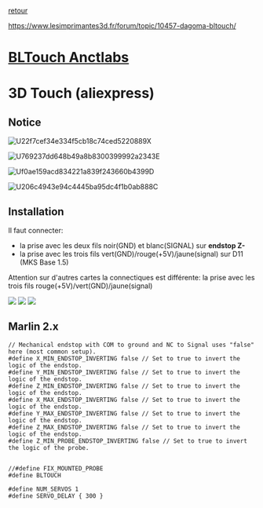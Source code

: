 [retour](../README.md)


https://www.lesimprimantes3d.fr/forum/topic/10457-dagoma-bltouch/

# [BLTouch Anctlabs](https://www.antclabs.com/bltouch)


# 3D  Touch (aliexpress)  

## Notice  

![U22f7cef34e334f5cb18c74ced5220889X](../images/U22f7cef34e334f5cb18c74ced5220889X.webp)

![U769237dd648b49a8b8300399992a2343E](../images/U769237dd648b49a8b8300399992a2343E.webp)

![Uf0ae159acd834221a839f243660b4399D](../images/Uf0ae159acd834221a839f243660b4399D.webp)

![U206c4943e94c4445ba95dc4f1b0ab888C](../images/U206c4943e94c4445ba95dc4f1b0ab888C.webp)

## Installation  
Il faut connecter:
- la prise avec les deux fils noir(GND) et blanc(SIGNAL) sur **endstop Z-**
- la prise avec les trois fils vert(GND)/rouge(+5V)/jaune(signal) sur D11 (MKS Base 1.5)

Attention sur d'autres cartes la connectiques est différente:
la prise avec les trois fils rouge(+5V)/vert(GND)/jaune(signal)

![](../images/IMG_8641.JPG)
![](../images/IMG_8645.JPG)
![](../images/IMG_8646.JPG)

## Marlin 2.x

```
// Mechanical endstop with COM to ground and NC to Signal uses "false" here (most common setup).
#define X_MIN_ENDSTOP_INVERTING false // Set to true to invert the logic of the endstop.
#define Y_MIN_ENDSTOP_INVERTING false // Set to true to invert the logic of the endstop.
#define Z_MIN_ENDSTOP_INVERTING false // Set to true to invert the logic of the endstop.
#define X_MAX_ENDSTOP_INVERTING false // Set to true to invert the logic of the endstop.
#define Y_MAX_ENDSTOP_INVERTING false // Set to true to invert the logic of the endstop.
#define Z_MAX_ENDSTOP_INVERTING false // Set to true to invert the logic of the endstop.
#define Z_MIN_PROBE_ENDSTOP_INVERTING false // Set to true to invert the logic of the probe.


//#define FIX_MOUNTED_PROBE
#define BLTOUCH

#define NUM_SERVOS 1
#define SERVO_DELAY { 300 }
```